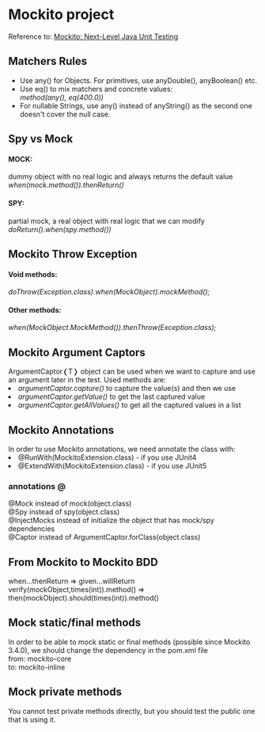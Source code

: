 <h1>Mockito project</h1>
<p>Reference to: <a href = 'https://www.udemy.com/course/mockito3'>Mockito: Next-Level Java Unit Testing</a></p>
<h2>Matchers Rules</h2>
<ul>
<li>Use any() for Objects. For primitives, use anyDouble(), anyBoolean() etc.</li>
<li>
Use eq() to mix matchers and concrete values:
<br><i>method(any(), eq(400.0))</i>
</li>
<li>
For nullable Strings, use any() instead of anyString() as the second one doesn't cover the null case.
</li>
</ul>
<h2>Spy vs Mock</h2>
<h4>MOCK:</h4> 
dummy object with no real logic and always returns the default value
<br><i>when(mock.method()).thenReturn()</i>
<h4>SPY:</h4>
partial mock, a real object with real logic that we can modify
<br><i>doReturn().when(spy.method())</i>
<h2>Mockito Throw Exception</h2>
<h4>Void methods:</h4>
<i>doThrow(Exception.class).when(MockObject).mockMethod();</i>
<h4>Other methods:</h4>
<i>when(MockObject.MockMethod()).thenThrow(Exception.class);</i>
<h2>Mockito Argument Captors</h2>
ArgumentCaptor&#10092;T&#10093; object can be used when we want to capture and use an argument later in the test. Used methods are:
<li><i>argumentCaptor.capture()</i> to capture the value(s) and then we use</li>
<li><i>argumentCaptor.getValue()</i> to get the last captured value</li>
<li><i>argumentCaptor.getAllValues()</i> to get all the captured values in a list</li>
<h2>Mockito Annotations</h2>
In order to use Mockito annotations, we need annotate the class with:
<li>@RunWith(MockitoExtension.class) - if you use JUnit4</li>
<li>@ExtendWith(MockitoExtension.class) - if you use JUnit5</li>
<h3>annotations @</h3>
@Mock instead of mock(object.class)<br>
@Spy instead of spy(object.class)<br>
@InjectMocks instead of initialize the object that has mock/spy dependencies<br>
@Captor instead of ArgumentCaptor.forClass(object.class)
<h2>From Mockito to Mockito BDD</h2>
when...thenReturn => given...willReturn<br>
verify(mockObject,times(int)).method() => then(mockObject).should(times(int)).method()
<h2>Mock static/final methods</h2>
In order to be able to mock static or final methods (possible since Mockito 3.4.0), we should change the dependency in the pom.xml file<br>
from: mockito-core<br>
to: mockito-inline
<h2>Mock private methods</h2>
You cannot test private methods directly, but you should test the public one that is using it.